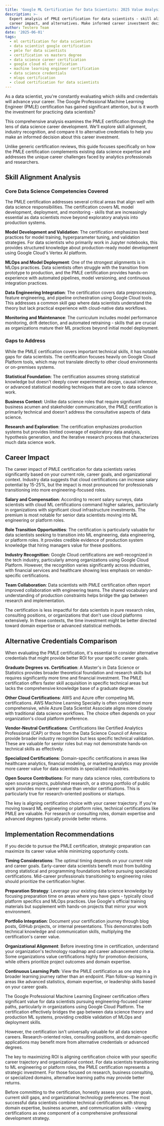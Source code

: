 ```yaml
---
title: 'Google ML Certification for Data Scientists: 2025 Value Analysis'
description: >-
  Expert analysis of PMLE certification for data scientists - skill alignment,
  career impact, and alternatives. Make informed career investment decisions.
author: Testero Team
date: '2025-06-01'
tags:
  - ml certification for data scientists
  - data scientist google certification
  - pmle for data scientists
  - certification vs masters degree
  - data science career certification
  - google cloud ml certification
  - machine learning engineer certification
  - data science credentials
  - mlops certification
  - cloud certification for data scientists
---
```

As a data scientist, you're constantly evaluating which skills and credentials will advance your career. The Google Professional Machine Learning Engineer (PMLE) certification has gained significant attention, but is it worth the investment for practicing data scientists?

This comprehensive analysis examines the PMLE certification through the lens of data science career development. We'll explore skill alignment, industry recognition, and compare it to alternative credentials to help you make an informed decision about this career investment.

Unlike generic certification reviews, this guide focuses specifically on how the PMLE certification complements existing data science expertise and addresses the unique career challenges faced by analytics professionals and researchers.

## Skill Alignment Analysis

### Core Data Science Competencies Covered

The PMLE certification addresses several critical areas that align well with data science responsibilities. The certification covers ML model development, deployment, and monitoring - skills that are increasingly essential as data scientists move beyond exploratory analysis into production systems.

**Model Development and Validation**: The certification emphasizes best practices for model training, hyperparameter tuning, and validation strategies. For data scientists who primarily work in Jupyter notebooks, this provides structured knowledge about production-ready model development using Google Cloud's Vertex AI platform.

**MLOps and Model Deployment**: One of the strongest alignments is in MLOps practices. Data scientists often struggle with the transition from prototype to production, and the PMLE certification provides hands-on experience with automated pipelines, model versioning, and continuous integration practices.

**Data Engineering Integration**: The certification covers data preprocessing, feature engineering, and pipeline orchestration using Google Cloud tools. This addresses a common skill gap where data scientists understand the theory but lack practical experience with cloud-native data workflows.

**Monitoring and Maintenance**: The curriculum includes model performance monitoring, drift detection, and automated retraining - skills that are crucial as organizations mature their ML practices beyond initial model deployment.

### Gaps to Address

While the PMLE certification covers important technical skills, it has notable gaps for data scientists. The certification focuses heavily on Google Cloud Platform tools, which may not translate directly to other cloud environments or on-premises systems.

**Statistical Foundation**: The certification assumes strong statistical knowledge but doesn't deeply cover experimental design, causal inference, or advanced statistical modeling techniques that are core to data science work.

**Business Context**: Unlike data science roles that require significant business acumen and stakeholder communication, the PMLE certification is primarily technical and doesn't address the consultative aspects of data science.

**Research and Exploration**: The certification emphasizes production systems but provides limited coverage of exploratory data analysis, hypothesis generation, and the iterative research process that characterizes much data science work.

## Career Impact

The career impact of PMLE certification for data scientists varies significantly based on your current role, career goals, and organizational context. Industry data suggests that cloud certifications can increase salary potential by 15-25%, but the impact is most pronounced for professionals transitioning into more engineering-focused roles.

**Salary and Compensation**: According to recent salary surveys, data scientists with cloud ML certifications command higher salaries, particularly in organizations with significant cloud infrastructure investments. The premium is most notable for senior data scientists moving into ML engineering or platform roles.

**Role Transition Opportunities**: The certification is particularly valuable for data scientists seeking to transition into ML engineering, data engineering, or platform roles. It provides credible evidence of production system knowledge that hiring managers value for these positions.

**Industry Recognition**: Google Cloud certifications are well-recognized in the tech industry, particularly among organizations using Google Cloud Platform. However, the recognition varies significantly across industries, with financial services and healthcare showing less emphasis on vendor-specific certifications.

**Team Collaboration**: Data scientists with PMLE certification often report improved collaboration with engineering teams. The shared vocabulary and understanding of production constraints helps bridge the gap between research and implementation.

The certification is less impactful for data scientists in pure research roles, consulting positions, or organizations that don't use cloud platforms extensively. In these contexts, the time investment might be better directed toward domain expertise or advanced statistical methods.

## Alternative Credentials Comparison

When evaluating the PMLE certification, it's essential to consider alternative credentials that might provide better ROI for your specific career goals.

**Graduate Degrees vs. Certification**: A Master's in Data Science or Statistics provides broader theoretical foundation and research skills but requires significantly more time and financial investment. The PMLE certification offers faster skill acquisition in specific technical areas but lacks the comprehensive knowledge base of a graduate degree.

**Other Cloud Certifications**: AWS and Azure offer competing ML certifications. AWS Machine Learning Specialty is often considered more comprehensive, while Azure Data Scientist Associate aligns more closely with traditional data science workflows. The choice often depends on your organization's cloud platform preference.

**Vendor-Neutral Certifications**: Certifications like Certified Analytics Professional (CAP) or those from the Data Science Council of America provide broader industry recognition but less specific technical validation. These are valuable for senior roles but may not demonstrate hands-on technical skills as effectively.

**Specialized Certifications**: Domain-specific certifications in areas like healthcare analytics, financial modeling, or marketing analytics may provide more career value for data scientists in specialized industries.

**Open Source Contributions**: For many data science roles, contributions to open source projects, published research, or a strong portfolio of public work provides more career value than vendor certifications. This is particularly true for research-oriented positions or startups.

The key is aligning certification choice with your career trajectory. If you're moving toward ML engineering or platform roles, technical certifications like PMLE are valuable. For research or consulting roles, domain expertise and advanced degrees typically provide better returns.

## Implementation Recommendations

If you decide to pursue the PMLE certification, strategic preparation can maximize its career value while minimizing opportunity costs.

**Timing Considerations**: The optimal timing depends on your current role and career goals. Early-career data scientists benefit most from building strong statistical and programming foundations before pursuing specialized certifications. Mid-career professionals transitioning to engineering roles should prioritize the certification higher.

**Preparation Strategy**: Leverage your existing data science knowledge by focusing preparation time on areas where you have gaps - typically cloud platform specifics and MLOps practices. Use Google's official training materials but supplement with hands-on projects that mirror your work environment.

**Portfolio Integration**: Document your certification journey through blog posts, GitHub projects, or internal presentations. This demonstrates both technical knowledge and communication skills, multiplying the certification's career value.

**Organizational Alignment**: Before investing time in certification, understand your organization's technology roadmap and career advancement criteria. Some organizations value certifications highly for promotion decisions, while others prioritize project outcomes and domain expertise.

**Continuous Learning Path**: View the PMLE certification as one step in a broader learning journey rather than an endpoint. Plan follow-up learning in areas like advanced statistics, domain expertise, or leadership skills based on your career goals.

The Google Professional Machine Learning Engineer certification offers significant value for data scientists pursuing engineering-focused career paths, particularly in organizations using Google Cloud Platform. The certification effectively bridges the gap between data science theory and production ML systems, providing credible validation of MLOps and deployment skills.

However, the certification isn't universally valuable for all data science careers. Research-oriented roles, consulting positions, and domain-specific applications may benefit more from alternative credentials or advanced degrees.

The key to maximizing ROI is aligning certification choice with your specific career trajectory and organizational context. For data scientists transitioning to ML engineering or platform roles, the PMLE certification represents a strategic investment. For those focused on research, business consulting, or specialized domains, alternative learning paths may provide better returns.

Before committing to the certification, honestly assess your career goals, current skill gaps, and organizational technology preferences. The most successful data scientists combine technical certifications with strong domain expertise, business acumen, and communication skills - viewing certifications as one component of a comprehensive professional development strategy.
